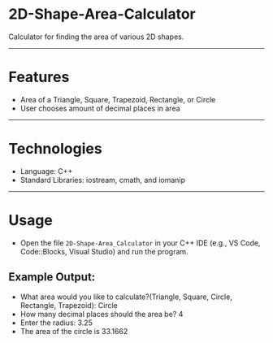 # 2D-Shape-Area-Calculator
Calculator for finding the area of various 2D shapes. 

---------------------------------------------------------------

# Features
- Area of a Triangle, Square, Trapezoid, Rectangle, or Circle
- User chooses amount of decimal places in area

---------------------------------------------------------------

# Technologies
- Language: C++
- Standard Libraries: iostream, cmath, and iomanip

---------------------------------------------------------------

# Usage
- Open the file `2D-Shape-Area_Calculator` in your C++ IDE (e.g., VS Code, Code::Blocks, Visual Studio) and run the program.

## Example Output:
- What area would you like to calculate?(Triangle, Square, Circle, Rectangle, Trapezoid): Circle
- How many decimal places should the area be? 4
- Enter the radius: 3.25
- The area of the circle is 33.1662
